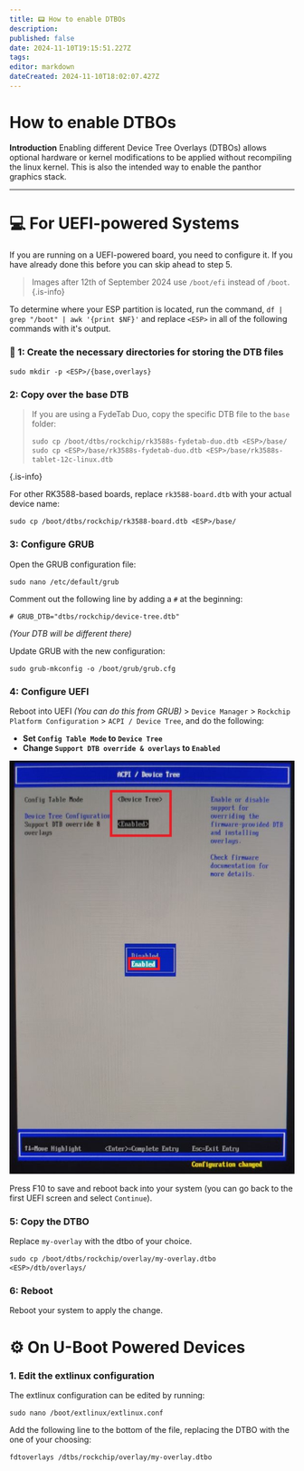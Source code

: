 ```yaml
---
title: 📟 How to enable DTBOs
description: 
published: false
date: 2024-11-10T19:15:51.227Z
tags: 
editor: markdown
dateCreated: 2024-11-10T18:02:07.427Z
---
```


# How to enable DTBOs
**Introduction**
Enabling different Device Tree Overlays (DTBOs) allows optional hardware or kernel modifications to be applied without recompiling the linux kernel.
This is also the intended way to enable the panthor graphics stack.

---

# 💻 For UEFI-powered Systems
If you are running on a UEFI-powered board, you need to configure it.
If you have already done this before you can skip ahead to step 5.

> Images after 12th of September 2024 use `/boot/efi` instead of `/boot`.
{.is-info}

To determine where your ESP partition is located, run the command,
`df | grep "/boot" | awk '{print $NF}'` and replace `<ESP>` in all of the following commands with it's output.

### 💽 1: Create the necessary directories for storing the DTB files

```
sudo mkdir -p <ESP>/{base,overlays}
```

### 2: Copy over the base DTB

> If you are using a FydeTab Duo, copy the specific DTB file to the `base` folder:
> 
> ```
> sudo cp /boot/dtbs/rockchip/rk3588s-fydetab-duo.dtb <ESP>/base/
> sudo cp <ESP>/base/rk3588s-fydetab-duo.dtb <ESP>/base/rk3588s-tablet-12c-linux.dtb
> ```
{.is-info}

For other RK3588-based boards, replace `rk3588-board.dtb` with your actual device name:

``` 
sudo cp /boot/dtbs/rockchip/rk3588-board.dtb <ESP>/base/
```

### 3: Configure GRUB
Open the GRUB configuration file:
```
sudo nano /etc/default/grub
```

Comment out the following line by adding a `#` at the beginning:
```
# GRUB_DTB="dtbs/rockchip/device-tree.dtb"
```
*(Your DTB will be different there)*
  
Update GRUB with the new configuration:
```
sudo grub-mkconfig -o /boot/grub/grub.cfg
```

### 4: Configure UEFI
Reboot into UEFI *(You can do this from GRUB)* > `Device Manager` > `Rockchip Platform Configuration` > `ACPI / Device Tree`, and do the following:

- **Set `Config Table Mode` to `Device Tree`**
- **Change `Support DTB override & overlays` to `Enabled`**

![](/panthor/enable_tree_dtb_in_uefi.jpg)

Press F10 to save and reboot back into your system (you can go back to the first UEFI screen and select `Continue`).

### 5: Copy the DTBO
Replace `my-overlay` with the dtbo of your choice. 
``` 
sudo cp /boot/dtbs/rockchip/overlay/my-overlay.dtbo <ESP>/dtb/overlays/
```

### 6: Reboot
Reboot your system to apply the change.

# ⚙️ On U-Boot Powered Devices
### 1. Edit the extlinux configuration

The extlinux configuration can be edited by running:

```  
sudo nano /boot/extlinux/extlinux.conf
``` 

Add the following line to the bottom of the file, replacing the DTBO with the one of your choosing:

```  
fdtoverlays /dtbs/rockchip/overlay/my-overlay.dtbo
``` 
